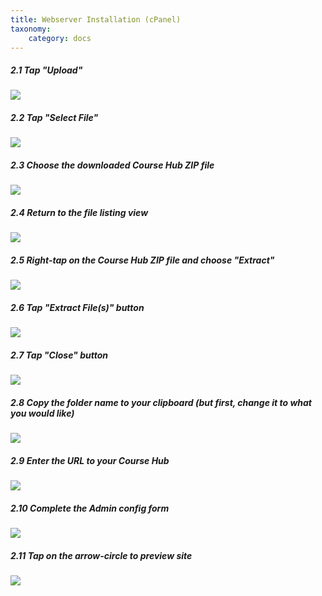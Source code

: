 ```yaml
---
title: Webserver Installation (cPanel)
taxonomy:
    category: docs
---
```


##### 2.1 Tap "Upload"

![][1]

[1]: ../../images/course-hub-with-git-sync---install-and-configure-on-reclaim-hosting/tap--upload-.png

##### 2.2 Tap "Select File"

![][2]

[2]: ../../images/course-hub-with-git-sync---install-and-configure-on-reclaim-hosting/tap--select-file-.png

##### 2.3 Choose the downloaded Course Hub ZIP file

![][3]

[3]: ../../images/course-hub-with-git-sync---install-and-configure-on-reclaim-hosting/choose-the-downloaded-course-hub-zip-file.png

##### 2.4 Return to the file listing view

![][4]

[4]: ../../images/course-hub-with-git-sync---install-and-configure-on-reclaim-hosting/return-to-the-file-listing-view.png

##### 2.5 Right-tap on the Course Hub ZIP file and choose "Extract"

![][5]

[5]: ../../images/course-hub-with-git-sync---install-and-configure-on-reclaim-hosting/right-tap-on-the-course-hub-zip-file-and-choose--extract-.png

##### 2.6 Tap "Extract File(s)" button

![][6]

[6]: ../../images/course-hub-with-git-sync---install-and-configure-on-reclaim-hosting/tap--extract-file-s---button.png

##### 2.7 Tap "Close" button

![][7]

[7]: ../../images/course-hub-with-git-sync---install-and-configure-on-reclaim-hosting/tap--close--button.png

##### 2.8 Copy the folder name to your clipboard (but first, change it to what you would like)

![][8]

[8]: ../../images/course-hub-with-git-sync---install-and-configure-on-reclaim-hosting/copy-the-folder-name-to-your-clipboard--but-first--change-it-to-what-you-would-like-.png

##### 2.9 Enter the URL to your Course Hub

![][9]

[9]: ../../images/course-hub-with-git-sync---install-and-configure-on-reclaim-hosting/enter-the-url-to-your-course-hub.png

##### 2.10 Complete the Admin config form

![][10]

[10]: ../../images/course-hub-with-git-sync---install-and-configure-on-reclaim-hosting/complete-the-admin-config-form.png

##### 2.11 Tap on the arrow-circle to preview site

![][11]

[11]: ../../images/course-hub-with-git-sync---install-and-configure-on-reclaim-hosting/tap-on-the-arrow-circle-to-preview-site.png
